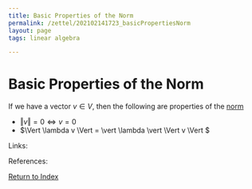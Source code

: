 ```yaml
---
title: Basic Properties of the Norm
permalink: /zettel/202102141723_basicPropertiesNorm
layout: page
tags: linear algebra

---
```

# Basic Properties of the Norm

If we have a vector $v \in V$, then the following are properties of the [norm](202102141717_normDefinition)
- $\Vert v \Vert = 0 \iff v = 0$
- $\Vert \lambda v \Vert = \vert \lambda \vert \Vert v \Vert $

Links: 

References: 

[Return to Index](index)